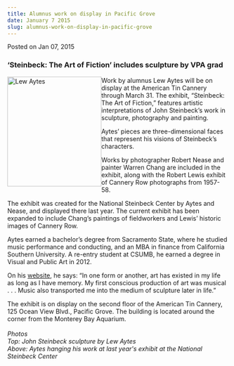 ```yaml
---
title: Alumnus work on display in Pacific Grove
date: January 7 2015
slug: alumnus-work-on-display-in-pacific-grove
---
```


 



<span class="date">Posted on Jan 07, 2015    </span>
<h3>&#x2018;Steinbeck: The Art of Fiction&#x2019; includes sculpture by VPA
grad</h3>
<p><img alt="Lew Aytes" src="https://news.csumb.edu/sites/default/files/65/attachments/news/images/hanging_sculpture_for_web_0.jpg" style="width:214px; height:250px; float:left">Work by alumnus Lew
Aytes will be on display at the American Tin Cannery through March
31. The exhibit, &#x201C;Steinbeck: The Art of Fiction,&#x201D; features artistic
interpretations of John Steinbeck&#x2019;s work in sculpture, photography
and painting.</img></p>
<p>Aytes&#x2019; pieces are three-dimensional faces that represent his
visions of Steinbeck&#x2019;s characters.</p>
<p>Works by photographer Robert Nease and painter Warren Chang are
included in the exhibit, along with the Robert Lewis exhibit of
Cannery Row photographs from 1957-58.</p>
<p>The exhibit was created for the National Steinbeck Center by
Aytes and Nease, and displayed there last year. The current exhibit
has been expanded to include Chang&#x2019;s paintings of fieldworkers and
Lewis&#x2019; historic images of Cannery Row.</p>
<p>Aytes earned a bachelor&#x2019;s degree from Sacramento State, where he
studied music performance and conducting, and an MBA in finance
from California Southern University. A re-entry student at CSUMB,
he earned a degree in Visual and Public Art in 2012.</p>
<p>On his <a href="https://www.lewaytes.com" rel="nofollow">website</a>, he says: &#x201C;In one form or another, art has
existed in my life as long as I have memory. My first conscious
production of art was musical . . . Music also transported me into
the medium of sculpture later in life.&#x201D;</p>
<p>The exhibit is on display on the second floor of the American
Tin Cannery, 125 Ocean View Blvd., Pacific Grove. The building is
located around the corner from the Monterey Bay Aquarium.<br>
<br>
<em>Photos<br>
Top: John Steinbeck sculpture by Lew Aytes<br>
Above: Aytes hanging his work at last year&apos;s exhibit at the
National Steinbeck Center</br></br></em></br></br></p>
<p><br>
&#xA0;</br></p>





 
